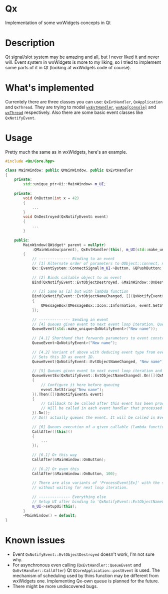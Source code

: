 # Qx
Implementation of some wxWidgets concepts in Qt


# Description
Qt signal/slot system may be amazing and all, but I never liked it and never will. Event system in wxWidgets is more to my liking, so I tried to implement some parts of it in Qt (looking at wxWidgets code of course).


# What's implemented
Currentely there are three classes you can use: `QxEvtHandler`, `QxApplication` and `QxThread`. They are trying to model [`wxEvtHandler`](https://docs.wxwidgets.org/trunk/classwx_evt_handler.html), [`wxApp[Console]`](https://docs.wxwidgets.org/trunk/classwx_app.html) and [`wxThread`](https://docs.wxwidgets.org/trunk/classwx_thread.html) respectively. Also there are some basic event classes like `QxNotifyEvent`.


# Usage
Pretty much the same as in wxWidgets, here's an example.
```cpp
#include <Qx/Core.hpp>

class MainWindow: public QMainWindow, public QxEvtHandler
{
	private:
		std::unique_ptr<Ui::MainWindow> m_UI;
		
	private:
		void OnButton(int x = 42)
		{
			...
		}
		void OnDestroyed(QxNotifyEvent& event)
		{
			...
		}
		
	public:
		MainWindow(QWidget* parent = nullptr)
			:QMainWindow(parent), QxEvtHandler(this), m_UI(std::make_unique<Ui::MainWindow>())
		{
			// -------------- Binding to an event
			// [1] Alternate order of parameters to QObject::connect, nothing special
			Qx::EventSystem::ConnectSignal(m_UI->Button, &QPushButton::clicked, &MainWindow::OnButton, this);
			
			// [2] Binds callable object to an event
			Bind(QxNotifyEvent::EvtObjectDestroyed, &MainWindow::OnDestroyed, this);
			
			// [3] Same as [2] but with lambda function
			Bind(QxNotifyEvent::EvtObjectNameChanged, [](QxNotifyEvent& event)
			{
				QMessageBox(QMessageBox::Icon::Information, event.GetString(), "Object name changed");
			});
			
			// -------------- Sending an event
			// [4] Queues given event to next event loop iteration. Queues event with "null" type. 
			QueueEvent(std::make_unique<QxNotifyEvent>("New name"));
			
			// [4.1] Shorthand that forwards parameters to event constructor without explicit call of 'std::make_unique'.
			QueueEvent<QxNotifyEvent>("New name");
			
			// [4.2] Variant of above with deducing event type from event ID. Forwards additional parameters to event constructor.
			// Sets this ID as event ID.
			QueueEvent(QxNotifyEvent::EvtObjectNameChanged, "New name");
			
			// [5] Queues given event to next event loop iteration and allows to configure it
			QueueEventEx(QxNotifyEvent::EvtObjectNameChanged).On([](QxNotifyEvent& event)
			{
				// Configure it here before queuing
				event.SetString("New name");
			}).Then([](QxNotifyEvent& event)
			{
				// Callback to be called after this event has been processed by an event handler.
				// Will be called in each event handler that processed and not skipped this event.
			}).Do();
			// Do() actually queues the event. It will be called in EventBuilder object destructor if it wasn't called manually.
			
			// [6] Queues execution of a given callable (lambda function is this case) to next event loop iteration
			CallAfter([this]()
			{
				...
			});
			
			// [6.1] Or this way
			CallAfter(&MainWindow::OnButton);
			
			// [6.2] Or even this
			CallAfter(&MainWindow::OnButton, 100);
			
			// There are also variants of 'ProcessEvent[Ex]' with the same signatures to initiate event processing right here,
			// without waiting for next loop iteration.
			
			// -------------- Everything else
			// Setup UI after binding to 'QxNotifyEvent::EvtObjectNameChanged' to get this event
			m_UI->setupUi(this);
		}
		~MainWindow() = default;
}
```


# Known issues
- Event `QxNotifyEvent::EvtObjectDestroyed` doesn't work, I'm not sure why.
- For asynchronous even calling (`QxEvtHandler::QueueEvent` and `QxEvtHandler::CallAfter`) Qt `QCoreApplication::postEvent` is used. The mechanism of scheduling used by thins function may be different from wxWidgets one. Implementing Qx-own queue is planned for the future.
- There might be more undiscovered bugs.
